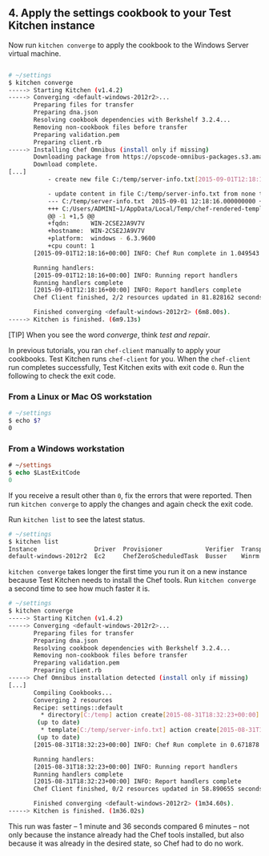 ## 4. Apply the settings cookbook to your Test Kitchen instance

Now run `kitchen converge` to apply the cookbook to the Windows Server virtual machine.

<img src="/assets/images/misc/local_dev_workflow2.png" style="box-shadow: none;" alt=""/>

```bash
# ~/settings
$ kitchen converge
-----> Starting Kitchen (v1.4.2)
-----> Converging <default-windows-2012r2>...
       Preparing files for transfer
       Preparing dna.json
       Resolving cookbook dependencies with Berkshelf 3.2.4...
       Removing non-cookbook files before transfer
       Preparing validation.pem
       Preparing client.rb
-----> Installing Chef Omnibus (install only if missing)
       Downloading package from https://opscode-omnibus-packages.s3.amazonaws.com/windows/2008r2/x86_64/chef-client-12.4.1-1.msi
       Download complete.
[...]
           - create new file C:/temp/server-info.txt[2015-09-01T12:18:16+00:00] INFO: template[C:/temp/server-info.txt] updated file contents C:/temp/server-info.txt

           - update content in file C:/temp/server-info.txt from none to 8384c4
           --- C:/temp/server-info.txt	2015-09-01 12:18:16.000000000 +0000
           +++ C:/Users/ADMINI~1/AppData/Local/Temp/chef-rendered-template20150901-2164-zjeu0t	2015-09-01 12:18:16.000000000 +0000
           @@ -1 +1,5 @@
           +fqdn:      WIN-2CSE2JA9V7V
           +hostname:  WIN-2CSE2JA9V7V
           +platform:  windows - 6.3.9600
           +cpu count: 1
       [2015-09-01T12:18:16+00:00] INFO: Chef Run complete in 1.049543 seconds

       Running handlers:
       [2015-09-01T12:18:16+00:00] INFO: Running report handlers
       Running handlers complete
       [2015-09-01T12:18:16+00:00] INFO: Report handlers complete
       Chef Client finished, 2/2 resources updated in 81.828162 seconds

       Finished converging <default-windows-2012r2> (6m8.00s).
-----> Kitchen is finished. (6m9.13s)
```

[TIP] When you see the word _converge_, think _test and repair_.

In previous tutorials, you ran `chef-client` manually to apply your cookbooks. Test Kitchen runs `chef-client` for you. When the `chef-client` run completes successfully, Test Kitchen exits with exit code `0`. Run the following to check the exit code.

### From a Linux or Mac OS workstation

```bash
# ~/settings
$ echo $?
0
```

### From a Windows workstation

```ps
# ~/settings
$ echo $LastExitCode
0
```

If you receive a result other than `0`, fix the errors that were reported. Then run `kitchen converge` to apply the changes and again check the exit code.

Run `kitchen list` to see the latest status.

```bash
# ~/settings
$ kitchen list
Instance                Driver  Provisioner            Verifier  Transport  Last Action
default-windows-2012r2  Ec2     ChefZeroScheduledTask  Busser    Winrm      Converged
```

`kitchen converge` takes longer the first time you run it on a new instance because Test Kitchen needs to install the Chef tools. Run `kitchen converge` a second time to see how much faster it is.

```bash
# ~/settings
$ kitchen converge
-----> Starting Kitchen (v1.4.2)
-----> Converging <default-windows-2012r2>...
       Preparing files for transfer
       Preparing dna.json
       Resolving cookbook dependencies with Berkshelf 3.2.4...
       Removing non-cookbook files before transfer
       Preparing validation.pem
       Preparing client.rb
-----> Chef Omnibus installation detected (install only if missing)
[...]
       Compiling Cookbooks...
       Converging 2 resources
       Recipe: settings::default
         * directory[C:/temp] action create[2015-08-31T18:32:23+00:00] INFO: Processing directory[C:/temp] action create (settings::default line 6)
        (up to date)
         * template[C:/temp/server-info.txt] action create[2015-08-31T18:32:23+00:00] INFO: Processing template[C:/temp/server-info.txt] action create (settings::default line 8)
        (up to date)
       [2015-08-31T18:32:23+00:00] INFO: Chef Run complete in 0.671878 seconds

       Running handlers:
       [2015-08-31T18:32:23+00:00] INFO: Running report handlers
       Running handlers complete
       [2015-08-31T18:32:23+00:00] INFO: Report handlers complete
       Chef Client finished, 0/2 resources updated in 58.890655 seconds

       Finished converging <default-windows-2012r2> (1m34.60s).
-----> Kitchen is finished. (1m36.02s)
```

This run was faster &ndash; 1 minute and 36 seconds compared 6 minutes &ndash; not only because the instance already had the Chef tools installed, but also because it was already in the desired state, so Chef had to do no work.
